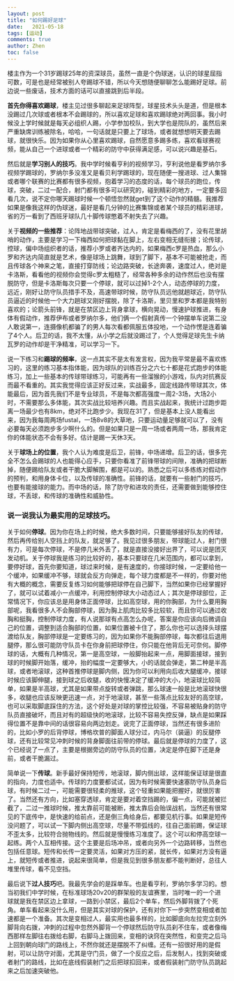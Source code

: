 ```yaml
---
layout: post
title: "如何踢好足球"
date:   2021-05-18
tags: [运动]
comments: true
author: Zhen
toc: false
---
```

楼主作为一个31岁踢球25年的资深球员，虽然一直是个伪球迷，认识的球星屈指可数，可是也是经常被别人夸踢球不错，所以今天想随便聊聊怎么能踢好足球。前边说一些废话，技术方面的话可以直接跳到后半段。

**首先你得喜欢踢球**，楼主见过很多聊起来足球阵型，球星技术头头是道，但是根本没踢过几次球或者根本不会踢球的，所以喜欢足球和喜欢踢球绝对两回事。我小时候没上学时候就是每天必组织人踢，小学参加校队，到大学也是院队的，虽然后来严重缺席训练被除名，哈哈，一句话就是只要上了球场，或者就想想明天要去踢球，就很快乐。因为如果你从心里喜欢踢球，自然愿意多踢多练，喜欢看球赛视频，能从自己一个进球或者一个精彩的防守中获得满足感，可以说兴趣是基石。

然后就是**学习别人的技巧**。我中学时候看亨利的视频学习，亨利说他是看罗纳尔多视频学踢球的，罗纳尔多没准又是看贝利学踢球的，现在随便一搜进球、过人集锦或者哪个联赛的比赛都有很多视频，抱着学习的态度的话，每个球员的跑位，传球，突破，二过一配合，射门都有很多可以研究的，碰到精彩的地方，一定要多回看几次，说不定你哪天踢球时候一个顿悟忽然就get到了这个动作的精髓。我推荐如果是像我这样的伪球迷，最好是看几分钟的比赛集锦或者某个球员的精彩进球，省的万一看到了西班牙球队几十脚传球憋着不射失去了兴趣。

关于**视频的一些推荐**：论阵地战带球突破，过人，肯定是看梅西的了，没有花里胡哨的动作，主要是学习一下梅西如何把球黏在脚上，左右变相无缝衔接；论传球，控球，偏中场组织者的话，推荐小罗或者齐达内的，如果梅西c罗是热血，那么小罗和齐达内简直就是艺术，像是球场上跳舞，球到了脚下，基本不可能被抢走，而且传球各个神来之笔，直接打穿防线；论边路突破，长途奔袭，速度过人，绝对是卡洛斯，看看他的视频你会觉得c罗太粗糙了，经常各种多余的动作然后也没有摆脱防守，但是卡洛斯每次只要一个停球，就可以过掉1-2个人，动态停球的力度，远近，刚好让防守队员措手不及，高速带球时候，防守队员远他就趟球近，防守队员逼近的时候他一个大力趟球又刚好摆脱，除了卡洛斯，里贝里和罗本都是我特别喜欢的；论箭头前锋，就是在禁区边上背身拿球，横向晃动，慢速护球推进，有身体有假动作，推荐伊布或者罗纳尔多，他们俩一个假射真传一个钟摆单车说第二没人敢说第一，连摄像机都骗了的男人每次看都佩服五体投地，一个动作愣是连着骗了4个人。后卫的话，我不太懂，从小学之后就没踢过了，个人觉得足球先生卡纳瓦罗的动作却是干净精准，可以学习一下。

说一下练习和**踢球的频率**，这一点其实不是太有发言权，因为我平常是最不喜欢练习的，这里的练习基本指体能，因为球队的训练百分之六七十都是花式跑步的体能练习，加上一些基本的传球带球练习，可能再有一些溜猴的小游戏，队内对抗赛反而最不看重的。其实我觉得应该正好反过来，实战最多，固定线路传带球其次，体能最后，因为首先我们不是专业球员，不是每次都高强度一周2-3场，大场2小时，不需要那么多体能，其次实战比较培养兴趣。而且实战起来，我统计过跑步距离一场最少也有8km，绝对不比跑步少。我现在31了，但是基本上没人能看出来，因为我每周两场fustal，一场8v8的大草地，只要运动量足够就可以了，没有必要每天必须跑步多少啊什么的。但是如果只是一周一场或者两周一场，那我肯定你的体能状态不会有多好。估计是踢一天休3天。

关于**球场上的位置**，我个人认为难度是后卫，前锋，中场递增。后卫的话，很多完全不怎么会踢球的人也能得心应手，只要你看准了前锋带球的间隙，准确的把球断掉，随便踢给队友或者干脆大脚解围，都是可以的。熟悉之后可以多练练对假动作的预判，和用身体卡位，以及传球的准确性。前锋的话，就要有一些射门的技巧，也要有能接球的能力。而中场的话，除了防守和进攻的责任，还需要做到能够控住球，不丢球，和传球的准确性和威胁性。

### 说一说我认为最实用的足球技巧。

关于如何**停球**。因为你在场上的时候，绝大多数时间，只要能够接好队友的传球，然后再传给别人空挡上的队友，就足够了。我见过很多朋友，带球能过人，射门很有力，可是每次停球，不是停几米外丢了，就是直接没接好出界了，可以说是团灭发动机。关于停球我是练习的比较好的，基本只要球在几米范围内，都可以拿到，要停好球，首先你要知道，球过来时候，是有速度的，你接球时候，一定要给他一个缓冲，如果缓冲不够，球就会反方向弹走，每个球力度都是不一样的，你要对他有大概的概念，需要反复练习如何能够把球停在自己脚下，当然如果你已经掌握好了，就可以试着减小一点缓冲，利用控制停球大小动态过人；其次是停球部位，正常情况下，你应该总是用身体正面停球，比如高空球，用的你胸部，为什么要用胸部呢，我看很多人不会胸部停球，因为胸上肌肉比较多比较软，而且你可以通过收胸和挺胸，控制停球力度，有人说那球有点高怎么办呢，答案是你应该向后微调自己的位置，调整到适合胸部的位置，如果位置被卡住了，那么你也可以选择头球摆渡给队友，胸部停球是一定要练习的，因为如果你不能胸部停球，每次都往后退用腿停，那么很可能防守队员卡在你身前把球停住，你只能在他背后无可奈何。脚停球的话，大概有几种情况，第一是高空球，一般脚抬起来一点，用脚面接球，接到球的时候脚开始落，缓冲，抬的幅度一定要够大，小的话就会弹走，第二种是半高球，或者地滚球，这种首推停球是脚内侧，因为你可以利用向后收大腿缓冲，接球时候应该脚伸腿，接到球之后收腿，收的快慢决定了缓冲的大小，地滚球比较简单，如果是半高球，尤其是如果带点旋转或者弹跳，那么球速一般是比地滚球快很多，收腿也应该反映更迅速一点，对于地滚球，甚至一些落点比较友好的高空球，也可以采取脚底踩住的方法，这个好处是对球的掌控比较强，不容易被贴身的防守队员直接破坏，而且对有的超级快的地滚球，比较不容易失控反弹，缺点是如果踩得位置不是靠中间的话很容易向两边划走。说完了正面停球，当然还有很多进阶的，比如小罗的后背停球，博格坎普的脚面人球分过，内马尔（装逼）的反腿停球，还有比较常见冲刺时候的背身脚面往前带的停球。最后就是停球的力度了，这个已经说了一点了，主要是根据旁边的防守队员的位置，决定是停在脚下还是身前，或者干脆漏过。

简单说一下**传球**。新手最好保持短传，地滚球，脚内侧出球，这样能保证球是很直的指向，力度也适中。传球的力度要都试试，因为有时候需要快速塞防守队员身后球，有时候二过一，可能需要很轻柔的推球，这个轻重如果能把握好，就很厉害了。当然还有方向，比如塞穿透球，肯定是要对着空挡踢的，偏一点，可能就被拦截了，二过一推球时候，推太靠前可能被断，推太靠后会贻误战机，当然还有很常见的下底传中，是快速的给前点，还是倒三角给身后，都要见机行事。如果是短传没问题了，可以试一下脚内侧出高空球，尽量不带弧线的，往自己面前踢，保证球不歪太多，比较符合抛物线的。然后就是慢慢练习准度了。这个可以和停高空球一起练。两个人互相传接。这个主要是后场冲吊，或者向另外一个边路转移，当然也包括任意球。短传和长传一定要灵活，如果对方压的紧，就长传，如果对方没有逼上，就短传或者推进，说起来很简单，但是我见到很多朋友都不能判断好，总往人堆里传球，看不见空挡。

最后说下**过人技巧**吧。我最先学会的是踩单车。也是看亨利，罗纳尔多学习的。想当初我们中学时候，在标准球场20v20的群架般的友谊赛里，当时唯一的一个进球就是我在禁区边上拿球，一路到小禁区，最后2个单车，然后外脚背拨了个死角。单车看起来没什么用，但是其实对球的保护，还有对你下一步突然变相或者加速都是一个准备。其次是变相过人，最实用也最多样的，比如脚底向左拉完立刻外脚背向右拨，冲刺的过程中忽然外脚背一个停球然后防守队员刹不住车，或者像梅西那样左脚往右拨给右脚，右脚马上拨回来，变相的诀窍在突然性，和变完之后马上回到朝向球门的路线上，不然你就还是摆脱不了纠缠。还有一招很好用的是假射，可以让防守对面，尤其是守门员，做了一个反应之后，后发制人，找到突破或者射门的路线，比如在底线假装射门之后把球扣回来，或者假装射门防守队员跳起来之后加速突破他。


<!--stackedit_data:
eyJoaXN0b3J5IjpbNzYyMzY4NDgwLDExNjAzMzcwMzcsMTA0MT
M0Nzk0NCwxMTE3MTc5NjcsLTEyODUzMTQ4ODJdfQ==
-->